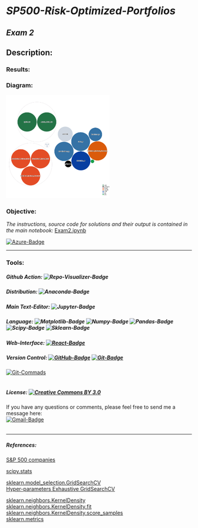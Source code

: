 # ***SP500-Risk-Optimized-Portfolios***
## ***Exam 2*** <br>

## **Description:**

### **Results:**

### **Diagram:**
<img src="diagram.svg" width="280" height="280">

### **Objective:**
*The instructions, source code for solutions and their output is contained in the main notebook:* 
[Exam2.ipynb](https://github.com/EstebanMqz/FPS-Exam2A)

[![Azure-Badge](https://img.shields.io/badge/Azure-0089D6?style=flat-square&logo=microsoft-azure&logoColor=white)](https://mango-dune-07a8b7110.1.azurestaticapps.net/?repo=EstebanMqz%2FSP500-Risk-Optimized-Portfolios)

---
### **Tools:**
##### Github Action:&nbsp;![Repo-Visualizer-Badge](https://img.shields.io/badge/Repo%20Visualizer-2B7489?style=flat-square&logo=github&logoColor=white)<br>
##### Distribution:&nbsp;![Anaconda-Badge](https://img.shields.io/badge/Anaconda-44A833?style=flat-square&logo=anaconda&logoColor=white)<br> 
##### Main Text-Editor:&nbsp;![Jupyter-Badge](https://img.shields.io/badge/Jupyter-Notebook-orange.svg?style=flat-square&logo=Jupyter&logoColor=white)
##### Language:&nbsp;![Matplotlib-Badge](https://img.shields.io/badge/Matplotlib-000000?style=flat-square&logo=Matplotlib&logoColor=white)&nbsp;![Numpy-Badge](https://img.shields.io/badge/Numpy-013243?style=flat-square&logo=numpy&logoColor=white)&nbsp;![Pandas-Badge](https://img.shields.io/badge/Pandas-150458?style=flat-square&logo=pandas&logoColor=white)&nbsp;![Scipy-Badge](https://img.shields.io/badge/Scipy-000000?style=flat-square&logo=scipy&logoColor=white)&nbsp;![Sklearn-Badge](https://img.shields.io/badge/Sklearn-F7931E?style=flat-square&logo=scikit-learn&logoColor=white)<br>

##### Web-Interface:&nbsp;[![React-Badge](https://img.shields.io/badge/React-61DAFB?style=flat-square&logo=react&logoColor=black)](https://create-react-app.dev)&nbsp;<br>
##### Version Control:&nbsp;[![GitHub-Badge](https://img.shields.io/badge/GitHub-100000?style=flat-square&logo=github&logoColor=white)](https://github.com)&nbsp;[![Git-Badge](https://img.shields.io/badge/Git-F05032.svg?style=flat-square&logo=Git&logoColor=white)](https://git-scm.com)<br>
[![Git-Commads](https://img.shields.io/badge/Git%20Commands-gray?style=flat-square&logo=git&logoColor=white)](https://github.com/EstebanMqz/Git-Commands)<br><br>

##### License:&nbsp;[![Creative Commons BY 3.0](https://img.shields.io/badge/License-CC%20BY%203.0-lightgrey.svg?style=flat-square)](https://creativecommons.org/licenses/by/3.0/)<br>


If you have any questions or comments, please feel free to send me a message here:<br>
[![Gmail-Badge](https://img.shields.io/badge/Gmail-D14836?style=flat-square&logo=gmail&logoColor=white)](mailto:emarquez1895@gmail)
<br><br>

----

##### References:
[S&P 500 companies](https://en.wikipedia.org/wiki/List_of_S%26P_500_companies)<br>

[scipy.stats](https://docs.scipy.org/doc/scipy/reference/stats.html)<br>

[sklearn.model_selection.GridSearchCV](https://scikit-learn.org/stable/modules/generated/sklearn.model_selection.GridSearchCV.html)<br>
[Hyper-parameters Exhaustive GridSearchCV](https://scikit-learn.org/stable/modules/grid_search.html)<br>

[sklearn.neighbors.KernelDensity](https://scikit-learn.org/stable/modules/generated/sklearn.neighbors.KernelDensity.html)<br>
[sklearn.neighbors.KernelDensity.fit](https://scikit-learn.org/stable/modules/generated/sklearn.neighbors.KernelDensity.html#sklearn.neighbors.KernelDensity.fit)<br>
[sklearn.neighbors.KernelDensity.score_samples](https://scikit-learn.org/stable/modules/generated/sklearn.neighbors.KernelDensity.html#sklearn.neighbors.KernelDensity.score_samples)<br>
[sklearn.metrics](https://scikit-learn.org/stable/modules/model_evaluation.html)<br>
